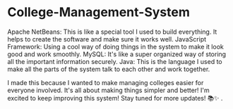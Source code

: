 # College-Management-System

Apache NetBeans: This is like a special tool I used to build everything. It helps to create the software and make sure it works well.
JavaScript Framework: Using a cool way of doing things in the system to make it look good and work smoothly.
MySQL: It's like a super organized way of storing all the important information securely. 
Java: This is the language I used to make all the parts of the system talk to each other and work together.

I made this because I wanted to make managing colleges easier for everyone involved. It's all about making things simpler and better! I'm excited to keep improving this system! Stay tuned for more updates! 📚✨ .
